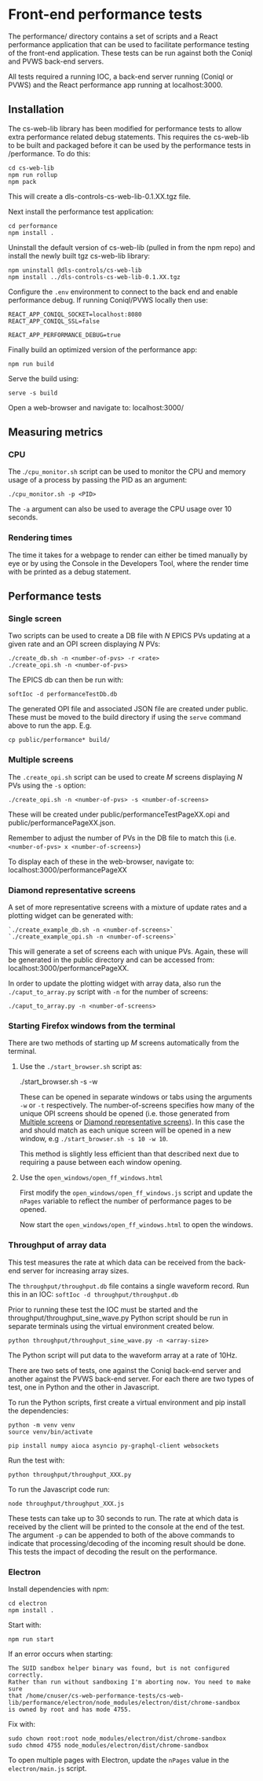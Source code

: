 # Front-end performance tests

The performance/ directory contains a set of scripts and a React performance application that can be used to facilitate performance testing of the front-end application. These tests can be run against both the Coniql and PVWS back-end servers.

All tests required a running IOC, a back-end server running (Coniql or PVWS) and the React performance app running at localhost:3000.

## Installation
The cs-web-lib library has been modified for performance tests to allow extra performance related debug statements. This requires the cs-web-lib to be built and packaged before it can be used by the performance tests in /performance.
To do this:
	
	cd cs-web-lib
	npm run rollup
	npm pack

This will create a dls-controls-cs-web-lib-0.1.XX.tgz file.

Next install the performance test application:

	cd performance
	npm install .

Uninstall the default version of cs-web-lib (pulled in from the npm repo) and install the newly built tgz cs-web-lib library:

	npm uninstall @dls-controls/cs-web-lib
	npm install ../dls-controls-cs-web-lib-0.1.XX.tgz

Configure the `.env` environment to connect to the back end and enable performance debug. If running Coniql/PVWS locally then use:

	REACT_APP_CONIQL_SOCKET=localhost:8080
	REACT_APP_CONIQL_SSL=false

	REACT_APP_PERFORMANCE_DEBUG=true	

Finally build an optimized version of the performance app:

	npm run build

Serve the build using:

	serve -s build

Open a web-browser and navigate to: localhost:3000/


## Measuring metrics

### CPU
The .`/cpu_monitor.sh` script can be used to monitor the CPU and memory usage of a process by passing the PID as an argument:

	./cpu_monitor.sh -p <PID>

The `-a` argument can also be used to average the CPU usage over 10 seconds.


### Rendering times
The time it takes for a webpage to render can either be timed manually by eye or by using the Console in the Developers Tool, where the render time with be printed as a debug statement.

## Performance tests

### Single screen
Two scripts can be used to create a DB file with _N_ EPICS PVs updating at a given rate and an OPI screen displaying  _N_ PVs:

	./create_db.sh -n <number-of-pvs> -r <rate>
	./create_opi.sh -n <number-of-pvs>

The EPICS db can then be run with:

	softIoc -d performanceTestDb.db

The generated OPI file and associated JSON file are created under public. These must be moved to the build directory if using the `serve` command above to run the app. E.g.

	cp public/performance* build/


### Multiple screens
The `.create_opi.sh` script can be used to create _M_ screens displaying _N_ PVs using the `-s` option:

	./create_opi.sh -n <number-of-pvs> -s <number-of-screens>

These will be created under public/performanceTestPageXX.opi and public/performancePageXX.json.

Remember to adjust the number of PVs in the DB file to match this (i.e. `<number-of-pvs> x <number-of-screens>`)

To display each of these in the web-browser, navigate to: localhost:3000/performancePageXX


### Diamond representative screens
A set of more representative screens with a mixture of update rates and a plotting widget can be generated with:

	`./create_example_db.sh -n <number-of-screens>`
	`./create_example_opi.sh -n <number-of-screens>`

This will generate a set of screens each with unique PVs. Again, these will be generated in the public directory and can be accessed from: localhost:3000/performancePageXX.

In order to update the plotting widget with array data, also run the `./caput_to_array.py` script with `-n` for the number of screens:

	./caput_to_array.py -n <number-of-screens>


### Starting Firefox windows from the terminal
There are two methods of starting up _M_ screens automatically from the terminal.

1. Use the `./start_browser.sh` script as:

	./start_browser.sh -s <number-of-screens> -w <number-of-windows>

   	These can be opened in separate windows or tabs using the arguments `-w` or `-t` respectively.
   The number-of-screens specifies how many of the unique OPI screens should be opened (i.e. those generated from [Multiple screens](#multiple-screens) or [Diamond representative screens](#diamond-representative-screens)). In this case the <number-of-screens> and <number-of-windows> should match as each unique screen will be opened in a new window, e.g `./start_browser.sh -s 10 -w 10`.

    This method is slightly less efficient than that described next due to requiring a pause between each window opening.

2. Use the `open_windows/open_ff_windows.html`

	First modify the `open_windows/open_ff_windows.js` script and update the `nPages` variable to reflect the number of performance pages to be opened.

	Now start the `open_windows/open_ff_windows.html` to open the windows.


### Throughput of array data
This test measures the rate at which data can be received from the back-end server for increasing array sizes.

The `throughput/throughput.db` file contains a single waveform record. Run this in an IOC: `softIoc -d throughput/throughput.db`

Prior to running these test the IOC must be started and the throughput/throughput_sine_wave.py Python script should be run in separate terminals using the virtual environment created below.

	python throughput/throughput_sine_wave.py -n <array-size>

The Python script will put data to the waveform array at a rate of 10Hz. 

There are two sets of tests, one against the Coniql back-end server and another against the PVWS back-end server. For each there are two types of test, one in Python and the other in Javascript.

To run the Python scripts, first create a virtual environment and pip install the dependencies:

	python -m venv venv
	source venv/bin/activate

	pip install numpy aioca asyncio py-graphql-client websockets

Run the test with:

	python throughput/throughput_XXX.py

To run the Javascript code run:

	node throughput/throughput_XXX.js

These tests can take up to 30 seconds to run. The rate at which data is received by the client will be printed to the console at the end of the test. The argument `-p` can be appended to both of the above commands to indicate that processing/decoding of the incoming result should be done. This tests the impact of decoding the result on the performance.



### Electron
Install dependencies with npm:

	cd electron
	npm install .

Start with:

	npm run start

If an error occurs when starting:

	The SUID sandbox helper binary was found, but is not configured correctly. 
	Rather than run without sandboxing I'm aborting now. You need to make sure 
	that /home/cnuser/cs-web-performance-tests/cs-web-lib/performance/electron/node_modules/electron/dist/chrome-sandbox 
	is owned by root and has mode 4755.

Fix with:

 	sudo chown root:root node_modules/electron/dist/chrome-sandbox
 	sudo chmod 4755 node_modules/electron/dist/chrome-sandbox

 To open multiple pages with Electron, update the `nPages` value in the `electron/main.js` script.